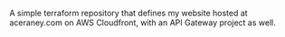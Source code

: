 A simple terraform repository that defines my website hosted at aceraney.com on AWS Cloudfront, with an API Gateway project as well.
